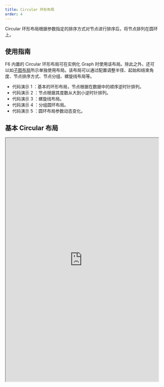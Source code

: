 ```yaml
---
title: Circular 环形布局
order: 4
---
```


Circular 环形布局根据参数指定的排序方式对节点进行排序后，将节点排列在圆环上。

## 使用指南

F6 内置的 Circular 环形布局可在实例化 Graph 时使用该布局。除此之外，还可以如[子图布局](/zh/docs/manual/middle/layout/sub-layout)所示单独使用布局。该布局可以通过配置调整半径、起始和结束角度、节点排序方式、节点分组、螺旋线布局等。

- 代码演示 1 ：基本的环形布局，节点根据在数据中的顺序逆时针排列。
- 代码演示 2 ：节点根据其度数从大到小逆时针排列。
- 代码演示 3 ：螺旋线布局。
- 代码演示 4 ：分组圆环布局。
- 代码演示 5 ：圆环布局参数动态变化。

## 基本 Circular 布局

<iframe src="https://herbox-embed.alipay.com/p/f6/demo_generalgraph_basiccircular?editorSlider=expand&previewZoom=100" width="100%" height=800/>
